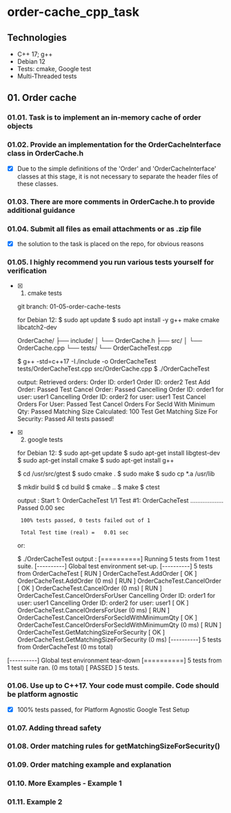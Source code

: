 # order-cache_cpp_task


 ## Technologies
  <ul>
    <li>C++ 17; g++</li>
    <li>Debian 12</li>
    <li>Tests: cmake, Google test</li>
    <li>Multi-Threaded tests</li>
  </ul>

 ## 01. Order cache

### 01.01. Task is to implement an in-memory cache of order objects


### 01.02. Provide an implementation for the OrderCacheInterface class in OrderCache.h

 - [x] Due to the simple definitions of the 'Order' and 'OrderCacheInterface' classes at this stage,
    it is not necessary to separate the header files of these classes.

### 01.03. There are more comments in OrderCache.h to provide additional guidance


### 01.04. Submit all files as email attachments or as .zip file

 - [x] the solution to the task is placed on the repo, for obvious reasons

### 01.05. I highly recommend you run various tests yourself for verification

 - [x] 01. cmake tests

    git branch: 01-05-order-cache-tests

    for Debian 12:
    $ sudo apt update
    $ sudo apt install -y g++ make cmake libcatch2-dev

    OrderCache/
    ├── include/
    │   └── OrderCache.h
    ├── src/
    │   └── OrderCache.cpp
    └── tests/
        └── OrderCacheTest.cpp

    $ g++ -std=c++17 -I./include -o OrderCacheTest tests/OrderCacheTest.cpp src/OrderCache.cpp
    $ ./OrderCacheTest

    output:
        Retrieved orders:
        Order ID: order1
        Order ID: order2
        Test Add Order: Passed
        Test Cancel Order: Passed
        Cancelling Order ID: order1 for user: user1
        Cancelling Order ID: order2 for user: user1
        Test Cancel Orders For User: Passed
        Test Cancel Orders For SecId With Minimum Qty: Passed
        Matching Size Calculated: 100
        Test Get Matching Size For Security: Passed
        All tests passed!

 - [x] 02. google tests

    for Debian 12:
    $ sudo apt-get update
    $ sudo apt-get install libgtest-dev
    $ sudo apt-get install cmake
    $ sudo apt-get install g++

    $ cd /usr/src/gtest
    $ sudo cmake .
    $ sudo make
    $ sudo cp *.a /usr/lib

    $ mkdir build
    $ cd build
    $ cmake ..
    $ make
    $ ctest

    output :
            Start 1: OrderCacheTest
        1/1 Test #1: OrderCacheTest ...................   Passed    0.00 sec

        100% tests passed, 0 tests failed out of 1

        Total Test time (real) =   0.01 sec

    or: 

    $ ./OrderCacheTest 
    output :
[==========] Running 5 tests from 1 test suite.
[----------] Global test environment set-up.
[----------] 5 tests from OrderCacheTest
[ RUN      ] OrderCacheTest.AddOrder
[       OK ] OrderCacheTest.AddOrder (0 ms)
[ RUN      ] OrderCacheTest.CancelOrder
[       OK ] OrderCacheTest.CancelOrder (0 ms)
[ RUN      ] OrderCacheTest.CancelOrdersForUser
Cancelling Order ID: order1 for user: user1
Cancelling Order ID: order2 for user: user1
[       OK ] OrderCacheTest.CancelOrdersForUser (0 ms)
[ RUN      ] OrderCacheTest.CancelOrdersForSecIdWithMinimumQty
[       OK ] OrderCacheTest.CancelOrdersForSecIdWithMinimumQty (0 ms)
[ RUN      ] OrderCacheTest.GetMatchingSizeForSecurity
[       OK ] OrderCacheTest.GetMatchingSizeForSecurity (0 ms)
[----------] 5 tests from OrderCacheTest (0 ms total)

[----------] Global test environment tear-down
[==========] 5 tests from 1 test suite ran. (0 ms total)
[  PASSED  ] 5 tests.


### 01.06. Use up to C++17. Your code must compile. Code should be platform agnostic

 - [x] 100% tests passed, for Platform Agnostic Google Test Setup

### 01.07. Adding thread safety


### 01.08. Order matching rules for getMatchingSizeForSecurity()


### 01.09. Order matching example and explanation


### 01.10. More Examples - Example 1


### 01.11. Example 2
